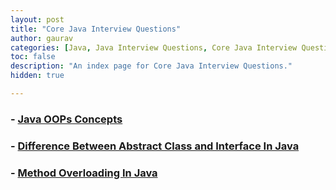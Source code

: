 ```yaml
---
layout: post
title: "Core Java Interview Questions"
author: gaurav
categories: [Java, Java Interview Questions, Core Java Interview Questions]
toc: false
description: "An index page for Core Java Interview Questions."
hidden: true

---
```


### - [Java OOPs Concepts](/java-oops-concepts/)

### - [Difference Between Abstract Class and Interface In Java](/difference-between-abstract-class-and-interface/)

### - [Method Overloading In Java](/method-overloading-in-java/)



